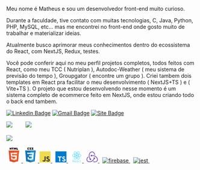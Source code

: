 Meu nome é Matheus e sou um desenvolvedor front-end muito curioso.

Durante a faculdade, tive contato com muitas tecnologias, C, Java, Python, PHP, MySQL, etc... mas me encontrei no front-end onde gosto muito de trabalhar e materializar ideias.

Atualmente busco aprimorar meus conhecimentos dentro do ecossistema do React, com NextJS, Redux, testes.

Você pode conferir aqui no meu perfil projetos completos, todos feitos com React, como meu TCC ( Nutriplan ), Autodoc-Weather ( meu sistema de previsão do tempo ), Groupgator ( encontre um grupo ). Criei tambem dois templates em React pra facilitar o meu desenvolvimento ( NextJS+TS ) e ( Vite+TS ). O projeto que estou desenvolvendo nesse momento é um sistema completo de ecommerce feito em NextJS, onde estou criando todo o back end tambem.

<div>

[![Linkedin Badge](https://img.shields.io/badge/-Matheus%20Kroska-000000?style=flat-square&logo=Linkedin&logoColor=white&link=https://www.linkedin.com/in/matheus-kroska)](https://www.linkedin.com/in/matheus-kroska)
[![Gmail Badge](https://img.shields.io/badge/-kroskamatheus@gmail.com-000000?style=flat-square&logo=Gmail&logoColor=white&link=mailto:kroskamatheus@gmail.com)](mailto:kroskamatheus@gmail.com)
[![Site Badge](https://img.shields.io/badge/-matheuskroska/portfolio-000000?style=flat-square&logo=react&logoColor=white&labelColor=000000&link=https://matheuskroska.github.io/portfolio/)](https://matheuskroska.github.io/portfolio/)

</div>



<div>
<!--      <p><img src="https://komarev.com/ghpvc/?username=matheuskroska&label=Profile%20views&color=0e75b6&style=flat" alt="matheuskroska" /></p> -->
    <img height="150em" src="https://github-readme-stats.vercel.app/api?username=matheuskroska&show_icons=true&theme=tokyonight&include_all_commits=true&count_private=true"/>&nbsp&nbsp&nbsp&nbsp&nbsp&nbsp&nbsp&nbsp
    <img height="150em" src="https://github-readme-stats.vercel.app/api/top-langs/?username=matheuskroska&layout=compact&theme=tokyonight"/></div>

<!-- [![GitHub Streak](https://github-readme-streak-stats.herokuapp.com?user=matheuskroska&hide_border=true&background=FFFFFF)](https://git.io/streak-stats)
<div>
    <p><img src="https://komarev.com/ghpvc/?username=matheuskroska&label=Profile%20views&color=0e75b6&style=flat" alt="matheuskroska" /></p>
    <img align="left" style="width:300px" src="https://github-readme-stats.vercel.app/api/top-langs?username=matheuskroska&show_icons=true&locale=en&layout=compact" alt="matheuskroska" />
</div> -->

<br>
<img src="https://www.codewars.com/users/mhkroska/badges/small"></img>
<p align="left"> 
     <a href="https://www.w3.org/html/" target="_blank" rel="noreferrer"> 
          <img src="https://raw.githubusercontent.com/devicons/devicon/master/icons/html5/html5-original-wordmark.svg" alt="html5" width="40" height="40"/> 
     </a> 
     <a href="https://www.w3schools.com/css/" target="_blank" rel="noreferrer"> 
          <img src="https://raw.githubusercontent.com/devicons/devicon/master/icons/css3/css3-original-wordmark.svg" alt="css3" width="40" height="40"/> 
     </a>
     <a href="https://developer.mozilla.org/en-US/docs/Web/JavaScript" target="_blank" rel="noreferrer"> <img src="https://raw.githubusercontent.com/devicons/devicon/master/icons/javascript/javascript-original.svg" alt="javascript" width="30" height="30"/>
     </a>&nbsp
     <a href="https://www.typescriptlang.org/" target="_blank" rel="noreferrer"> 
          <img src="https://raw.githubusercontent.com/devicons/devicon/master/icons/typescript/typescript-original.svg" alt="typescript" width="30" height="30"/> 
     </a> &nbsp
     <a href="https://reactjs.org/" target="_blank" rel="noreferrer"> 
          <img src="https://raw.githubusercontent.com/devicons/devicon/master/icons/react/react-original-wordmark.svg" alt="react" width="30" height="30"/> 
     </a>&nbsp
     <a href="https://redux.js.org" target="_blank" rel="noreferrer"> 
          <img src="https://raw.githubusercontent.com/devicons/devicon/master/icons/redux/redux-original.svg" alt="redux" width="30" height="30"/> 
     </a>&nbsp
     <a href="https://firebase.google.com/" target="_blank" rel="noreferrer"> 
          <img src="https://www.vectorlogo.zone/logos/firebase/firebase-icon.svg" alt="firebase" width="30" height="30"/> 
     </a>&nbsp 
     <a href="https://jestjs.io" target="_blank" rel="noreferrer"> 
          <img src="https://www.vectorlogo.zone/logos/jestjsio/jestjsio-icon.svg" alt="jest" width="30" height="30"/> 
     </a> &nbsp
</p>



